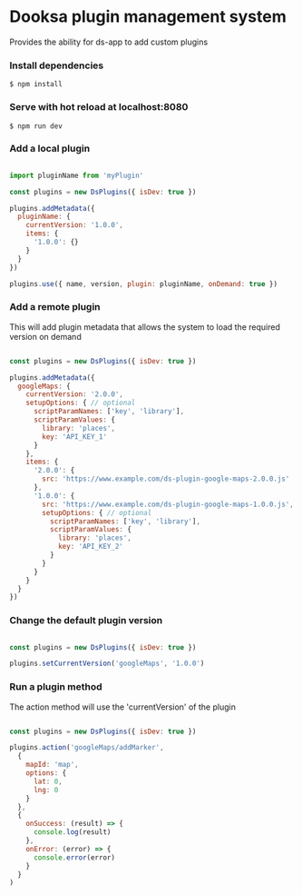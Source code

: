 
# Dooksa plugin management system 

Provides the ability for ds-app to add custom plugins

### Install dependencies

```
$ npm install
```

### Serve with hot reload at localhost:8080

```
$ npm run dev
```

### Add a local plugin

```js

import pluginName from 'myPlugin'

const plugins = new DsPlugins({ isDev: true })

plugins.addMetadata({
  pluginName: {
    currentVersion: '1.0.0',
    items: {
      '1.0.0': {}
    }
  }
})

plugins.use({ name, version, plugin: pluginName, onDemand: true })

```

### Add a remote plugin

This will add plugin metadata that allows the system to load the required version on demand

```js

const plugins = new DsPlugins({ isDev: true })

plugins.addMetadata({
  googleMaps: {
    currentVersion: '2.0.0',
    setupOptions: { // optional
      scriptParamNames: ['key', 'library'],
      scriptParamValues: {
        library: 'places',
        key: 'API_KEY_1'
      }
    },
    items: {
      '2.0.0': {
        src: 'https://www.example.com/ds-plugin-google-maps-2.0.0.js'
      },
      '1.0.0': {
        src: 'https://www.example.com/ds-plugin-google-maps-1.0.0.js',
        setupOptions: { // optional
          scriptParamNames: ['key', 'library'],
          scriptParamValues: {
            library: 'places',
            key: 'API_KEY_2'
          }
        }
      }
    }
  }
})

```

### Change the default plugin version

```js

const plugins = new DsPlugins({ isDev: true })

plugins.setCurrentVersion('googleMaps', '1.0.0')

```

### Run a plugin method

The action method will use the 'currentVersion' of the plugin

```js

const plugins = new DsPlugins({ isDev: true })

plugins.action('googleMaps/addMarker',
  {
    mapId: 'map',
    options: {
      lat: 0,
      lng: 0
    }
  },
  {
    onSuccess: (result) => {
      console.log(result)
    },
    onError: (error) => {
      console.error(error)
    }
  }
)

```
